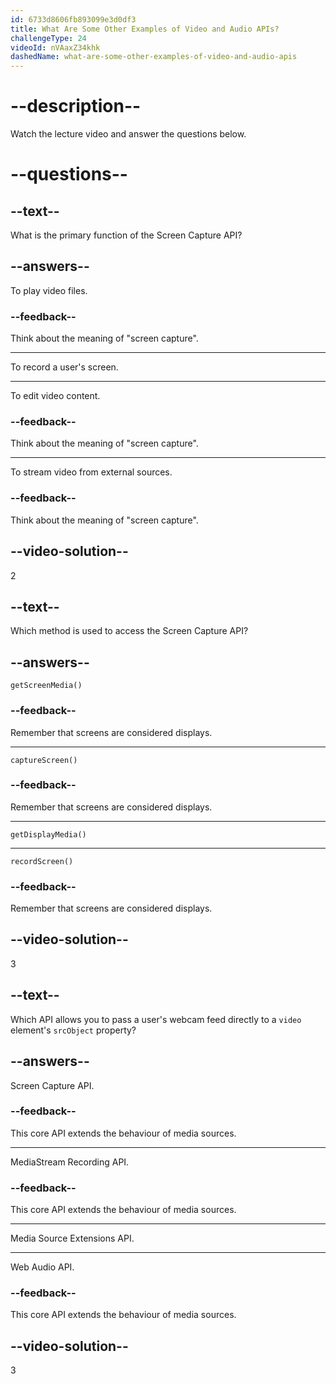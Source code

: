 ```yaml
---
id: 6733d8606fb893099e3d0df3
title: What Are Some Other Examples of Video and Audio APIs?
challengeType: 24
videoId: nVAaxZ34khk
dashedName: what-are-some-other-examples-of-video-and-audio-apis
---
```


# --description--

Watch the lecture video and answer the questions below.

# --questions--

## --text--

What is the primary function of the Screen Capture API?

## --answers--

To play video files.

### --feedback--

Think about the meaning of "screen capture".

---

To record a user's screen.

---

To edit video content.

### --feedback--

Think about the meaning of "screen capture".

---

To stream video from external sources.

### --feedback--

Think about the meaning of "screen capture".

## --video-solution--

2

## --text--

Which method is used to access the Screen Capture API?

## --answers--

`getScreenMedia()`

### --feedback--

Remember that screens are considered displays.

---

`captureScreen()`

### --feedback--

Remember that screens are considered displays.

---

`getDisplayMedia()`

---

`recordScreen()`

### --feedback--

Remember that screens are considered displays.

## --video-solution--

3

## --text--

Which API allows you to pass a user's webcam feed directly to a `video` element's `srcObject` property?

## --answers--

Screen Capture API.

### --feedback--

This core API extends the behaviour of media sources.

---

MediaStream Recording API.

### --feedback--

This core API extends the behaviour of media sources.

---

Media Source Extensions API.

---

Web Audio API.

### --feedback--

This core API extends the behaviour of media sources.

## --video-solution--

3
